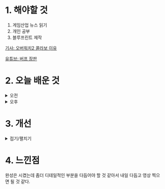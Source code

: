 
# 1. 해야할 것

1. 게임산업 뉴스 읽기 
2. 개인 공부  
3. 블루프린트 제작

[기사: 오버워치2 콜라보 이유](https://www.gameinsight.co.kr/news/articleView.html?idxno=32809)

[유튜브: 버프 장판](https://www.youtube.com/watch?v=B5k3l9FAH18&t=334s)

# 2. 오늘 배운 것

<details>
<summary>오전</summary>

## 오늘의 뉴스
### 오버워치2 콜라보
![image](https://github.com/user-attachments/assets/042ce1af-6c9d-48bd-8d87-5be921e277d4)
```
콜라보한다고 이벤트를 하면 나도 들어가서 다시한번 해볼 생각이 있다.
이렇게 게임을 즐기다가 쉬거나 안하는 사람들도 한번쯤 아는 IP를 콜라보한다면
게임에 접속하는 계기를 만들 수 있고 재미를 느낀다면 계속해서 할 수 있기에
이런 콜라보는 좋은 효과를 불러올 수 있다.

다만, 원펀맨 콜라보처럼 너무 저급하다면 오히려 많이 실망할듯...
```


■ 크래프톤, 서울시와 '펍지 네이션스 컵 2024' 공동 개최
크래프톤(대표 김창한)과 서울시가 PUBG: 배틀그라운드(이하 배틀그라운드) e스포츠의 국가대항전 대회인 '펍지 네이션스 컵(PUBG Nations Cup, 이하 PNC) 2024'를 공동 개최합니다. 이번 협약을 바탕으로 PNC 2024는 오는 9월 6일부터 8일까지 경희대학교 평화의전당에서 치러지며, 서울시가 올해 게임과 e스포츠 산업의 성장을 위해 처음으로 추진하는 '게임·e스포츠 서울(Game Esports Seoul, 이하 GES) 2024'의 메인 이벤트로 진행됩니다.

■ 릴리스 신작 'AFK: 새로운 여정' 8월 8일 정식 출시
릴리스 게임즈는 'AFK: 새로운 여정(AFK Journey)'의 한국 정식 서비스 일정을 오는 8월 8일로 확정했습니다. 정식 서비스 시작과 동시에 대규모 2차 창작 이벤트를 개최할 예정이며, AFK: 새로운 여정 카카오톡 공식 채널을 구독하면 랜덤 영웅 초대장 쿠폰 10장을 지급합니다.

■ 가디언 테일즈, '플레이키보드'와 글로벌 커래버레이션
카카오게임즈(대표 한상우)는 콩 스튜디오(대표 석광원)가 개발한 모바일 RPG '가디언 테일즈'의 서비스 4주년을 맞아 '플레이키보드' 운영사 ㈜비트바이트와 글로벌 컬래버레이션 키보드 테마를 출시했다고 18일 밝혔습니다. 이용자는 플레이키보드를 기본 키보드로 설정한 후 '일러스트형', '배경형', '이모티콘형' 등의 다양한 '가디언 테일즈' 테마 키보드로 입력을 즐길 수 있습니다.

■ '홍마성 레밀리아 비색의 교향곡' PS5판, 8월 8일 글로벌 발매
CFK(대표: 구창식)는 '홍마성 레밀리아 비색의 교향곡'의 플레이스테이션5(PS5) 버전을 오는 8월 8일(목) 글로벌 발매한다고 18일 밝혔습니다. 이번 PS5판 출시를 통해, 보다 많은 유저가 '홍마성 레밀리아 비색의 교향곡'을 스팀, 닌텐도 스위치에 이어 최신 콘솔기기로도 만날 수 있게 됐습니다.

■ [이슈] 난데없는 '우마무스메' 성 상품화 논란 
카카오게임즈(대표 한상우)가 국내 서비스하고 일본 사이게임즈가 개발한 '우마무스메: 프리티 더비'가 난데없이 국회에서 성 상품화 지적을 받았습니다. 문제는 이병진 의원이 '우마무스메'에 대해 "암컷, 수컷 말들을 여성으로 의인화하고 자극적이고 성적인 이미지로 성 상품화하여 출시 이후 물의를 일으켰던 콘텐츠, 이 중에는 교복을 입은 캐릭터도 있어 미성년자 성 상품화 논란도 일으켰다"라고 밝힌 부분입니다. 이철우 회장은 "이병진 의원이 K-콘텐츠의 긍정적 사례로 언급하였던 웹툰이나 K-드라마, K-POP 아이돌 등을 살펴보아도 의인화 사례나 수영복, 짧은 치마 정도의 노출은 쉽게 발견할 수 있는데, 게임에 대해서만 유독 부정적인 시선이 존재하는 이유는 게임이라는 콘텐츠에 대한 이해가 충분하지 않기 때문이다"라고 비판했습니다.

■ 일본, 고령화 문제 해결책으로 'NFT' 활용
한국보다 더 일찍부터 저출산과 고령화 문제를 안고 있는 일본이 이러한 고질적인 문제를 타파할 해결책으로 'NFT' 판매를 추진했습니다. 해당 NFT를 구매한 이들은 야마코시 마을의 디지털 시민임을 증명할 수 있게 되고, 마을의 대소사 결정 시 의견을 낼 수 있는 탈중앙화 조직(DAO)에 속해 선거 참여 권한을 받게 됩니다.

■ 前 라스트 오리진 개발진 신작, '호라이즌 워커' 사전예약 개시 
젠틀매니악은 17일, 자사의 턴제 수집형 RPG '호라이즌 워커'의 공식 커뮤니티를 개설하고, 사전예약을 시작했습니다. '호라이즌 워커' 어느 날 차원문의 균열을 뚫고 나온 '저버린 신'들과 변이된 인간에 의해 멸망 직전에 놓인 세계를 무대로 한 작품입니다.

■ 블록체인 기술, 공중 보건 및 의료 분야에서 잠재력 보여
인도의 의과대학 연구진이 공중 보건 및 의료 산업에 혁신을 가져다줄 새로운 발견이 '블록체인' 기술에 있다는 내용을 담은 논문을 발표했습니다. 인도 자와할랄 네루 의과대학(Jawaharlal Nehru Medical College) 연구진은 논문을 통해 '탈중앙화된 디지털 기술'이라는 특성을 가진 블록체인이 여러 분야에서 투명성과 효율성, 보안성을 높일 수 있다고 발표했습니다.

■ 넷이즈게임즈 "게임스컴에서 미공개 신작 2종 공개"
넷이즈게임즈가 오는 8월 21일부터 닷새간 독일 쾰른매세에서 열리는 세계 3대 게임쇼 '게임스컴 2024'에 대규모 전시관을 운영한다고 밝혔습니다. 이번 게임스컴 기간, 넷이즈게임즈는 2종의 완전 비공개 타이틀을 세계 최초 공개할 예정입니다.

■ 총리실 "게임이용장애 도입 기정사실? 결정된 거 없다" 
정부 국무총리실이 지난 16일 게임이용장애 토론회에서 제기된 '국내 등재 기정사실화'에 대해 "아직까지 결정된 바 없다"라고 17일 밝혔습니다. 오늘(17일) 총리실은 "게임이용장애 질병코드 도입 여부는 아직까지 결정된 바 없으며, 질병코드 등재를 기정사실로 하고 논의한다는 것은 전혀 사실이 아니다"라며 "게임이용장애 질병코드 도입 여부는 민관협의체 결정을 토대로 국가통계위원회 심의를 통해 최종 결정할 계획이다"라고 해명했습니다.

■ 이재성 대표, 더불어민주당 '게임참모'로 나선다
이재성 대표(이재성 미래비전연구소)는 지난 총선에서 당시 더불어민주당 이재명 대표의 영입인재 2호로 정치권에 입문했습니다. 넷마블, 엔씨소프트 등에서 고위 임원을 지냈던 그의 정치 입문은 게임업계 내에서도 화제였습니다. 

■ 김윤덕 의원, '넥슨-아이언메이스法' 검토한다 
김윤덕 의원(더불어민주당 사무총장)이 게임산업 내 저작권 이슈를 들여다봅니다. 17일 김윤덕 의원은 "게임산업이 한류콘텐츠산업의 수출비중이 70%로 확대되고 있으나, 최근 게임 콘텐츠 저작권 문제가 지속적으로 발생하고 있다"며 "게임 산업 저작권 전문 인력 수급 정책이 삼각할 만큼 부족을 겪고 있다"고 짚었습니다.

■ 공간 기반 몰입형 소셜 플랫폼, 틀로나 랜드 티켓 NFT 판매
메타버스 플랫폼 전문 기업 맥스트의 소셜 메타버스 플랫폼 '틀로나(TLONA)'가 8월 28일 프리 시즌 오픈을 앞두고 서비스 내에서 활용이 가능한 랜드 티켓을 대체 불가 토큰(NFT)으로 7월 24일부터 판매 합니다. 틀로나는 3D 공간기반 소셜 메타버스 서비스로 이용자는 누구나 자신만의 3D 공간을 보유하고 가구, 소품 등 다양한 디지털 아이템을 활용해 마음대로 꾸미고 다른 이용자들을 초대해 함께 즐길 수 있습니다.

## 레벨 제작
### 알리도로 등장 테라스
![image](https://github.com/user-attachments/assets/985fa922-effb-4de8-86c7-f6aaca72d3e9)

</details>


<details>
<summary>오후</summary>

## 블루프린트 제작
### BP_firebowactive
![image](https://github.com/user-attachments/assets/5c39b316-4e41-478d-a0f1-5b4dc1ab0ecd)

![image](https://github.com/user-attachments/assets/6811fe94-ec34-459b-ab41-29cd54985dd5)

![image](https://github.com/user-attachments/assets/a4b100ee-74c8-4180-8861-78bc024ea503)

![image](https://github.com/user-attachments/assets/cc907c7e-a71e-4957-ae6d-79626c8a13c9)

### BP_swamp
![image](https://github.com/user-attachments/assets/a55245ec-3eb1-40be-86dc-2ab918d0498c)

![image](https://github.com/user-attachments/assets/cd9416c1-df65-4c37-a50b-eaedea66dfb1)

### 보스 레벨 제작
![image](https://github.com/user-attachments/assets/f30ed255-bd6b-43f5-99a1-09ca4b451244)

</details>




# 3. 개선


<details>
<summary>접기/펼치기</summary>


</details>



# 4. 느낀점
완성은 시켰는데 좀더 디테일적인 부분을 다듬어야 할 것 같아서 내일 다듬고 영상 찍으면 될 것 같다.

